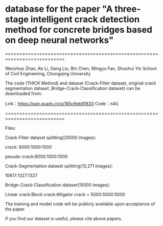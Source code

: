# database for the paper "A three-stage intelligent crack detection method for concrete bridges based on deep neural networks"
===========================================================================

Wenzhuo Zhao, Ke Li, Gang Liu, Bin Chen, Mingyu Fan, Shuohui Yin
School of Civil Engineering, Chongqing University

The code (THICK Method) and dataset (Crack-Filter dataset, original crack segmentation dataset ,Bridge-Crack-Classification dataset) can be downloaded from:

Link：https://pan.quark.cn/s/185c6eb81833
Code：n4iL

===========================================================================

Files:

Crack-Filter dataset splitting(20000 images):

crack: 8000:1000:1000

pesudo-crack:8000:1000:1000

Crack-Segmentation dataset splitting(13,271 images):

10617:1327:1327

Bridge-Crack-Classification dataset(15000 images):

Linear crack:Block crack:Alligator crack = 5000:5000:5000

The training and model code will be publicly available upon acceptance of the paper

If you find our dataset is useful, please cite above papers.
